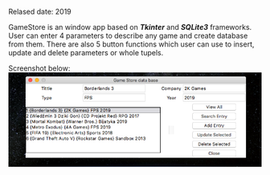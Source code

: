 Relased date: 2019

GameStore is an window app based on ***Tkinter*** and ***SQLite3*** frameworks. User can enter 4 parameters to describe any game and create database from them.
There are also 5 button functions which user can use to insert, update and delete parameters or whole tupels.

Screenshot below:
![](images/gamestore.png)

